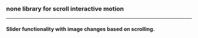 ### none library for scroll interactive motion
---

#### Slider functionality with image changes based on scrolling.
